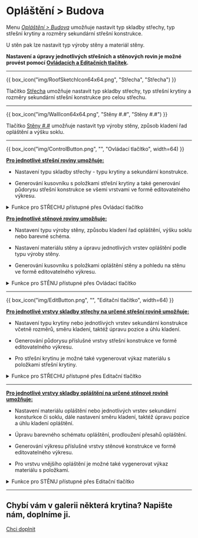 
<h1>Opláštění &gt; Budova</h1>

<p>Menu <u><i>Opláštění &gt; Budova</i></u> umožňuje nastavit typ skladby střechy, typ střešní krytiny a rozměry sekundární střešní konstrukce.</p>

<p>U stěn pak lze nastavit typ výroby stěny a materiál stěny.</p>

<p><b>Nastavení a úpravy jednotlivých střešních a stěnových rovin je možné provést pomocí <u>Ovládacích a Editačních tlačítek</u>.</b></p>

<hr class="main"> <!-- Vodorovná čára jako oddělovač sekce -->

{{ box_icon("img/RoofSketchIcon64x64.png", "Střecha", "Střecha") }}

<p>Tlačítko <u>Střecha</u> umožňuje nastavit typ skladby střechy, typ střešní krytiny a rozměry sekundární střešní konstrukce pro celou střechu.</p>

<hr class="main"> <!-- Vodorovná čára jako oddělovač sekce -->

{{ box_icon("img/WallIcon64x64.png", "Stěny #.#", "Stěny #.#") }}

<p>Tlačítko <u>Stěny #.#</u> umožňuje nastavit typ výroby stěny, způsob kladení řad opláštění a výšku soklu.</p>

<hr class="main"> <!-- Vodorovná čára jako oddělovač sekce -->

{{ box_icon("img/ControlButton.png", "", "Ovládací tlačítko", width=64) }}

<p><b><u>Pro jednotlivé střešní roviny umožňuje:</u></b></p>
<ul>
  <li><p>Nastavení typu skladby střechy - typu krytiny a sekundární konstrukce.</p></li>
  <li><p>Generování kusovníku s položkami střešní krytiny a také generování půdorysu střešní konstrukce se všemi vrstvami ve formě editovatelného výkresu.</p></li>
</ul>

<details>  <summary>
    <span>Funkce pro STŘECHU přístupné přes Ovládací tlačítko</span>
  </summary>
{{ include_md("__sub_Sheeting_RoofPlane.md") }}
</details>

<p><b><u>Pro jednotlivé stěnové roviny umožňuje:</u></b></p>
<ul>
<li><p>Nastavení typu výroby stěny, způsobu kladení řad opláštění, výšku soklu nebo barevné schéma.</p></li>
<li><p>Nastavení materiálu stěny a úpravu jednotlivých vrstev opláštění podle typu výroby stěny.</p></li>
<li><p>Generování kusovníku s položkami opláštění stěny a pohledu na stěnu ve formě editovatelného výkresu.</p></li>
</ul>

<details>  <summary>
    <span>Funkce pro STĚNU přístupné přes Ovládací tlačítko</span>
  </summary>
{{ include_md("__sub_Sheeting_WallPlane.md") }}
</details>

<hr class="main"> <!-- Vodorovná čára jako oddělovač sekce -->

{{ box_icon("img/EditButton.png", "", "Editační tlačítko", width=64) }}

<p><b><u>Pro jednotlivé vrstvy skladby střechy na určené střešní rovině umožňuje:</u></b></p>
<ul>
  <li><p>Nastavení typu krytiny nebo jednotlivých vrstev sekundární konstrukce včetně rozměrů, směru kladení, taktéž úpravu pozice a úhlu kladení.</p></li>
  <li><p>Generování půdorysu příslušné vrstvy střešní konstrukce ve formě editovatelného výkresu.</p></li>
  <li><p>Pro střešní krytinu je možné také vygenerovat výkaz materiálu s položkami střešní krytiny.</p></li>
</ul>

<details>  <summary>
    <span>Funkce pro STŘECHU přístupné přes Editační tlačítko</span>
  </summary>
{{ include_md("__sub_Sheeting_RoofLayer.md") }}
</details>

<hr class="main"> <!-- Vodorovná čára jako oddělovač sekce -->


<p><b><u>Pro jednotlivé vrstvy skladby opláštění na určené stěnové rovině umožňuje:</u></b></p>
<ul>
<li><p>Nastavení materiálu opláštění nebo jednotlivých vrstev sekundární konsturkce či soklu, dále nastavení směru kladení, taktéž úpravu pozice a úhlu kladení opláštění.</p></li>
<li><p>Úpravu barevného schématu opláštění, prodloužení přesahů opláštění.</p></li> 
<li><p>Generování výkresu příslušné vrstvy stěnové konstrukce ve formě editovatelného výkresu.</p></li>
<li><p>Pro vrstvu vnějšího opláštění je možné také vygenerovat výkaz materiálu s položkami.</p></li>
</ul>

<details>  <summary>
    <span>Funkce pro STĚNU přístupné přes Editační tlačítko</span>
  </summary>
{{ include_md("__sub_Sheeting_WallLayer.md") }}
</details>

<hr class="main"> <!-- Vodorovná čára jako oddělovač sekce -->

<h2>Chybí vám v galerii některá krytina? Napište nám, doplníme ji.</h2>
<a href="mailto:jiri.podval@histruct.com?subject=Dotaz na HiStruct konfigurátor budov" class="btn">
  Chci doplnit
</a>

<!-- product: HiStruct Building Configurator -->

